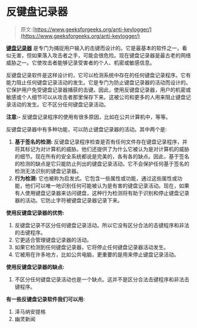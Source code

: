 # 反键盘记录器

> 原文:[https://www.geeksforgeeks.org/anti-keylogger/](https://www.geeksforgeeks.org/anti-keylogger/)

[**键盘记录器**](https://www.geeksforgeeks.org/introduction-to-keyloggers/) 是专门为捕捉用户输入的击键而设计的。它是最基本的软件之一，看似无害，但如果落入攻击者之手，可能会很危险。现在键盘记录器是最古老的网络威胁之一。它使攻击者能够记录受害者的个人、机密或敏感信息。

反键盘记录软件是这样设计的，它可以检测系统中存在的任何键盘记录程序。它有能力阻止任何键盘记录活动的发生。它是专门为防止键盘记录器的活动而设计的。它保护用户免受键盘记录器捕获的击键。因此，使用反键盘记录器，用户的机密或敏感或个人细节可以从攻击者那里保存下来。这被公司和更多的人用来阻止键盘记录活动的发生。它不区分任何键盘记录活动。

**注意:-** 反键盘记录程序的使用有很多原因，比如在公共计算机中，等等。

反键盘记录器中有多种功能，可以防止键盘记录器的活动。其中两个是:

1.  **基于签名的检测:**
    反键盘记录程序检查是否有任何文件存在键盘记录程序，并将其标记为对计算机的威胁。他们还提供了为什么它被认为是对计算机的威胁的细节。现在所有的安全系统都说是完美的，各有各的缺点。因此，基于签名的检测的缺点是它只能防止列出的键盘记录活动。它不会保护任何基于签名的检测无法识别的键盘记录器。
2.  **行为检测:**
    它也被称为启发式。它包含一些属性或功能，通过这些属性或功能，他们可以唯一地识别任何可能被认为是有害的键盘记录活动。现在，如果有人使用键盘记录器来访问键盘，这种行为检测将有助于识别和停止键盘记录器的活动。它防止字符被键盘记录器记录下来。

**使用反键盘记录器的优势:**

1.  反键盘记录不区分任何键盘记录活动。所以它没有区分合法的击键程序和非法的击键程序。
2.  它更适合管理键盘记录器的活动。
3.  如果它检测到任何键盘记录器，它将停止任何键盘记录器活动发生。
4.  它被用在许多地方，比如公共电脑，更重要的是用来停止键盘记录活动。

**使用反键盘记录器的缺点:**

1.  不区分任何键盘记录活动也是一个缺点。这并不是区分合法击键程序和非法击键程序。

**有一些反键盘记录软件我们可以用:**

1.  泽马纳安提格
2.  幽灵新闻